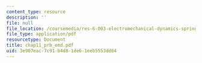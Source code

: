 ```yaml
---
content_type: resource
description: ''
file: null
file_location: /coursemedia/res-6-003-electromechanical-dynamics-spring-2009/3e907eac7c91b4d81de61eeb5553dd64_chap11_prb_emd.pdf
file_type: application/pdf
resourcetype: Document
title: chap11_prb_emd.pdf
uid: 3e907eac-7c91-b4d8-1de6-1eeb5553dd64
---
```

